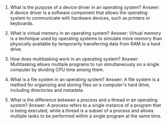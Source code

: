 1. What is the purpose of a device driver in an operating system? 
Answer: A device driver is a software component that allows the operating system to communicate with hardware devices, such as printers or keyboards.

2. What is virtual memory in an operating system? 
Answer: Virtual memory is a technique used by operating systems to simulate more memory than physically available by temporarily transferring data from RAM to a hard drive.

3. How does multitasking work in an operating system? 
Answer: Multitasking allows multiple programs to run simultaneously on a single computer by dividing CPU time among them.

4. What is a file system in an operating system? 
Answer: A file system is a method for organizing and storing files on a computer's hard drive, including directories and metadata.

5. What is the difference between a process and a thread in an operating system? 
Answer: A process refers to a single instance of a program that is being executed, while a thread is a subset of a process and allows multiple tasks to be performed within a single program at the same time.
